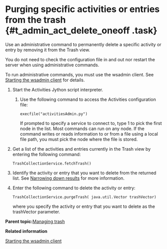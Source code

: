 # Purging specific activities or entries from the trash {#t_admin_act_delete_oneoff .task}

Use an administrative command to permanently delete a specific activity or entry by removing it from the Trash view.

You do not need to check the configuration file in and out nor restart the server when using administrative commands.

To run administrative commands, you must use the wsadmin client. See [Starting the wsadmin client](t_admin_wsadmin_starting.md) for details.

1.  Start the Activities Jython script interpreter.

    1.  Use the following command to access the Activities configuration file:

        ```
        execfile("activitiesAdmin.py")
        ```

        If prompted to specify a service to connect to, type 1 to pick the first node in the list. Most commands can run on any node. If the command writes or reads information to or from a file using a local file path, you must pick the node where the file is stored.

2.  Get a list of the activities and entries currently in the Trash view by entering the following command:

    ```
    TrashCollectionService.fetchTrash()
    ```

3.  Identify the activity or entry that you want to delete from the returned list. See [Narrowing down results](t_admin_act_narrow_results.md) for more information.

4.  Enter the following command to delete the activity or entry:

    ```
    TrashCollectionService.purgeTrash( java.util.Vector trashVector)
    ```

    where you specify the activity or entry that you want to delete as the trashVector parameter.


**Parent topic:**[Managing trash](../admin/t_admin_act_deletions_over.md)

**Related information**  


[Starting the wsadmin client](../admin/t_admin_wsadmin_starting.md)

